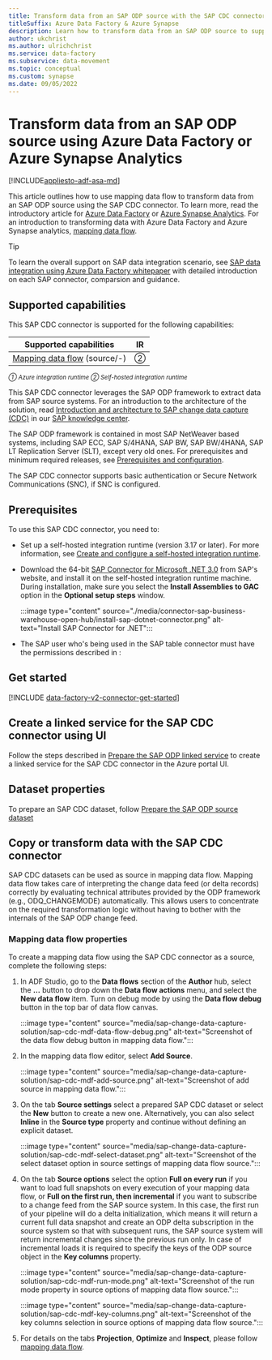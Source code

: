 ```yaml
---
title: Transform data from an SAP ODP source with the SAP CDC connector in Azure Data Factory or Azure Synapse Analytics
titleSuffix: Azure Data Factory & Azure Synapse
description: Learn how to transform data from an SAP ODP source to supported sink data stores by using mapping data flows in Azure Data Factory or Azure Synapse Analytics.
author: ukchrist
ms.author: ulrichchrist
ms.service: data-factory
ms.subservice: data-movement
ms.topic: conceptual
ms.custom: synapse
ms.date: 09/05/2022
---
```


# Transform data from an SAP ODP source using Azure Data Factory or Azure Synapse Analytics

[!INCLUDE[appliesto-adf-asa-md](includes/appliesto-adf-asa-md.md)]

This article outlines how to use mapping data flow to transform data from an SAP ODP source using the SAP CDC connector. To learn more, read the introductory article for [Azure Data Factory](introduction.md) or [Azure Synapse Analytics](../synapse-analytics/overview-what-is.md). For an introduction to transforming data with Azure Data Factory and Azure Synapse analytics, [mapping data flow](concepts-data-flow-overview.md).

>[!TIP]
>To learn the overall support on SAP data integration scenario, see [SAP data integration using Azure Data Factory whitepaper](https://github.com/Azure/Azure-DataFactory/blob/master/whitepaper/SAP%20Data%20Integration%20using%20Azure%20Data%20Factory.pdf) with detailed introduction on each SAP connector, comparsion and guidance.

## Supported capabilities

This SAP CDC connector is supported for the following capabilities:

| Supported capabilities|IR |
|---------| --------|
|[Mapping data flow](concepts-data-flow-overview.md) (source/-)|&#9313;|

<small>*&#9312; Azure integration runtime &#9313; Self-hosted integration runtime*</small>

This SAP CDC connector leverages the SAP ODP framework to extract data from SAP source systems. For an introduction to the architecture of the solution, read [Introduction and architecture to SAP change data capture (CDC)](sap-change-data-capture-introduction-architecture.md) in our [SAP knowledge center](industry-sap-overview.md).

The SAP ODP framework is contained in most SAP NetWeaver based systems, including SAP ECC, SAP S/4HANA, SAP BW, SAP BW/4HANA, SAP LT Replication Server (SLT), except very old ones. For prerequisites and minimum required releases, see [Prerequisites and configuration](sap-change-data-capture-prerequisites-configuration.md#sap-system-requirements).  

The SAP CDC connector supports basic authentication or Secure Network Communications (SNC), if SNC is configured.

## Prerequisites

To use this SAP CDC connector, you need to:

- Set up a self-hosted integration runtime (version 3.17 or later). For more information, see [Create and configure a self-hosted integration runtime](create-self-hosted-integration-runtime.md).

- Download the 64-bit [SAP Connector for Microsoft .NET 3.0](https://support.sap.com/en/product/connectors/msnet.html) from SAP's website, and install it on the self-hosted integration runtime machine. During installation, make sure you select the **Install Assemblies to GAC** option in the **Optional setup steps** window.

  :::image type="content" source="./media/connector-sap-business-warehouse-open-hub/install-sap-dotnet-connector.png" alt-text="Install SAP Connector for .NET":::

- The SAP user who's being used in the SAP table connector must have the permissions described in [](sap-change-data-capture-prerequisites-configuration.md#sap-user-configurations):


## Get started

[!INCLUDE [data-factory-v2-connector-get-started](includes/data-factory-v2-connector-get-started.md)]

## Create a linked service for the SAP CDC connector using UI

Follow the steps described in [Prepare the SAP ODP linked service](sap-change-data-capture-prepare-linked-service-source-dataset.md#prepare-the-sap-odp-linked-service) to create a linked service for the SAP CDC connector in the Azure portal UI.

## Dataset properties

To prepare an SAP CDC dataset, follow [Prepare the SAP ODP source dataset](sap-change-data-capture-prepare-linked-service-source-dataset.md#prepare-the-sap-odp-source-dataset)

## Copy or transform data with the SAP CDC connector

SAP CDC datasets can be used as source in mapping data flow. Mapping data flow takes care of interpreting the change data feed (or delta records) correctly by evaluating technical attributes provided by the ODP framework (e.g., ODQ_CHANGEMODE) automatically. This allows users to concentrate on the required transformation logic without having to bother with the internals of the SAP ODP change feed.

### Mapping data flow properties

To create a mapping data flow using the SAP CDC connector as a source, complete the following steps:

1.	In ADF Studio, go to the **Data flows** section of the **Author** hub, select the **…** button to drop down the **Data flow actions** menu, and select the **New data flow** item. Turn on debug mode by using the **Data flow debug** button in the top bar of data flow canvas.

    :::image type="content" source="media/sap-change-data-capture-solution/sap-cdc-mdf-data-flow-debug.png" alt-text="Screenshot of the data flow debug button in mapping data flow.":::

1. In the mapping data flow editor, select **Add Source**.

    :::image type="content" source="media/sap-change-data-capture-solution/sap-cdc-mdf-add-source.png" alt-text="Screenshot of add source in mapping data flow.":::

1. On the tab **Source settings** select a prepared SAP CDC dataset or select the **New** button to create a new one. Alternatively, you can also select **Inline** in the **Source type** property and continue without defining an explicit dataset.

    :::image type="content" source="media/sap-change-data-capture-solution/sap-cdc-mdf-select-dataset.png" alt-text="Screenshot of the select dataset option in source settings of mapping data flow source.":::

1. On the tab **Source options** select the option **Full on every run** if you want to load full snapshots on every execution of your mapping data flow, or **Full on the first run, then incremental** if you want to subscribe to a change feed from the SAP source system. In this case, the first run of your pipeline will do a delta initialization, which means it will return a current full data snapshot and create an ODP delta subscription in the source system so that with subsequent runs, the SAP source system will return incremental changes since the previous run only. In case of incremental loads it is required to specify the keys of the ODP source object in the **Key columns** property.

    :::image type="content" source="media/sap-change-data-capture-solution/sap-cdc-mdf-run-mode.png" alt-text="Screenshot of the run mode property in source options of mapping data flow source.":::

    :::image type="content" source="media/sap-change-data-capture-solution/sap-cdc-mdf-key-columns.png" alt-text="Screenshot of the key columns selection in source options of mapping data flow source.":::

1. For details on the tabs **Projection**, **Optimize** and **Inspect**, please follow [mapping data flow](concepts-data-flow-overview.md).
